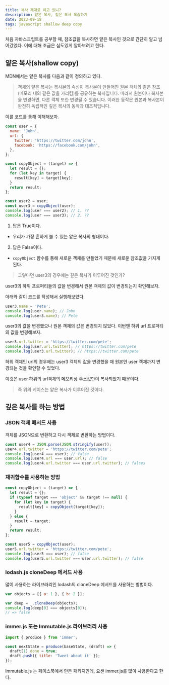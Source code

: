 ```yaml
---
title: 복사 제대로 하고 있니?
description: 얕은 복사, 깊은 복사 복습하기
date: 2023-09-18
tags: javascript shallow deep copy
---
```


처음 자바스크립트를 공부할 때, 참조값을 복사하면 얕은 복사인 것으로 간단히 알고 넘어갔었다. 이에 대해 조금은 심도있게 알아보려고 한다.

## 얕은 복사(shallow copy)

MDN에서는 얕은 복사를 다음과 같이 정의하고 있다.

> 객체의 얕은 복사는 복사본의 속성이 복사본이 만들어진 원본 객체와 같은 참조 (메모리 내의 같은 값을 가리킴)를 공유하는 복사입니다. 따라서 원본이나 복사본을 변경하면, 다른 객체 또한 변경될 수 있습니다. 이러한 동작은 원본과 복사본이 완전히 독립적인 깊은 복사의 동작과 대조적입니다.

이를 코드를 통해 이해해보자.

```js
const user = {
  name: 'John',
  url: {
    twitter: 'https://twitter.com/john',
    facebook: 'https://facebook.com/john',
  },
};

const copyObject = (target) => {
  let result = {};
  for (let key in target) {
    result[key] = target[key];
  }
  return result;
};

const user2 = user;
const user3 = copyObject(user);
console.log(user === user2); // 1. ??
console.log(user === user3); // 2. ??
```

1. 답은 True이다.

- 우리가 가장 흔하게 볼 수 있는 얕은 복사의 형태이다.

2. 답은 False이다.

- `copyObject` 함수를 통해 새로운 객체를 만들었기 때문에 새로운 참조값을 가지게 된다.

> 그렇다면 user3의 경우에는 깊은 복사가 이루어진 것인가?

user3의 하위 프로퍼티들의 값을 변경해서 원본 객체의 값이 변경되는지 확인해보자.

아래와 같이 코드를 작성해서 실행해보았다.

```js
user3.name = 'Pete';
console.log(user.name); // John
console.log(user3.name); // Pete
```

user3의 값을 변경했으나 원본 객체의 값은 변경되지 않았다. 이번엔 하위 url 프로퍼티의 값을 변경해보자.

```js
user3.url.twitter = 'https://twitter.com/pete';
console.log(user.url.twitter); // https://twitter.com/pete
console.log(user3.url.twitter); // https://twitter.com/pete
```

하위 객체인 url의 경우에는 user3 객체의 값을 변경했을 때 원본인 user 객체까지 변경되는 것을 확인할 수 있었다.

이것은 user 하위의 url객체의 메모리상 주소값만이 복사되었기 때문이다.

> 즉 위의 케이스는 얕은 복사가 이루어진 것이다.

## 깊은 복사를 하는 방법

### JSON 객체 메서드 사용

객체를 JSON으로 변환하고 다시 객체로 변환하는 방법이다.

```js
const user4 = JSON.parse(JSON.stringify(user));
user4.url.twitter = 'https://twitter.com/pete';
console.log(user4 === user); // false
console.log(user4.url === user.url); // false
console.log(user4.url.twitter === user.url.twitter); // falses
```

### 재귀함수를 사용하는 방법

```js
const copyObject = (target) => {
  let result = {};
  if (typeof target === 'object' && target !== null) {
    for (let key in target) {
      result[key] = copyObject(target[key]);
    }
  } else {
    result = target;
  }
  return result;
};

const user5 = copyObject(user);
user5.url.twitter = 'https://twitter.com/pete';
console.log(user5 === user); // false
console.log(user5.url.twitter === user.url.twitter); // false
```

### lodash.js cloneDeep 메서드 사용

많이 사용하는 라이브러리인 lodash의 cloneDeep 메서드를 사용하는 방법이다.

```js
var objects = [{ a: 1 }, { b: 2 }];

var deep = _.cloneDeep(objects);
console.log(deep[0] === objects[0]);
// => false
```

### immer.js 또는 Immutable.js 라이브러리 사용

```js
import { produce } from 'immer';

const nextState = produce(baseState, (draft) => {
  draft[1].done = true;
  draft.push({ title: 'Tweet about it' });
});
```

Immutable.js 는 페이스북에서 만든 패키지인데, 요샌 immer.js를 많이 사용한다고 한다.
